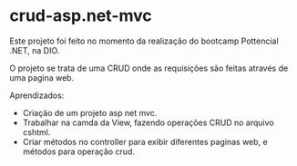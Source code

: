 # crud-asp.net-mvc

Este projeto foi feito no momento da realização do bootcamp Pottencial .NET, na DIO. 

O projeto se trata de uma CRUD onde as requisições são feitas através de uma pagina web. 

Aprendizados: 

- Criação de um projeto asp net mvc. 
- Trabalhar na camda da View, fazendo operações CRUD no arquivo cshtml. 
- Criar métodos no controller para exibir diferentes paginas web, e métodos para operação crud. 

